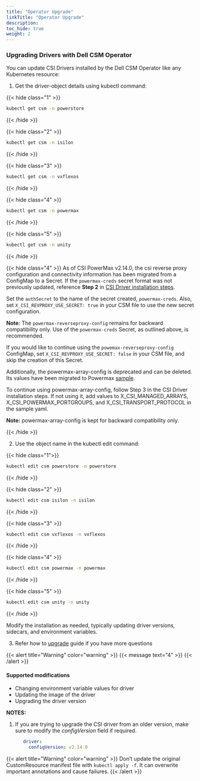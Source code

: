 ```yaml
---
title: "Operator Upgrade"
linkTitle: "Operator Upgrade"
description:
toc_hide: true
weight: 2
---
```

### Upgrading Drivers with Dell CSM Operator

You can update CSI Drivers installed by the Dell CSM Operator like any Kubernetes resource:

1. </b>Get the driver-object details using kubectl command:</b></br>

{{< hide class="1" >}}
```bash
kubectl get csm -n powerstore
```
{{< /hide >}}

{{< hide class="2" >}}
```bash
kubectl get csm -n isilon
```
{{< /hide  >}}

{{< hide class="3" >}}
```bash
kubectl get csm -n vxflexos
```
{{< /hide >}}

{{< hide class="4" >}}
```bash
kubectl get csm -n powermax
```
{{< /hide >}}

{{< hide class="5" >}}
```bash
kubectl get csm -n unity
```
{{< /hide >}}

{{< hide class="4" >}}
   As of CSI PowerMax v2.14.0, the csi reverse proxy configuration and connectivity information has been migrated from a ConfigMap to a Secret. If the `powermax-creds` secret format was not previously updated, reference **Step 2** in [CSI Driver installation steps](../../../../installation/kubernetes/powermax/csmoperator/#install-driver).

   Set the `authSecret` to the name of the secret created, `powermax-creds`. Also, set `X_CSI_REVPROXY_USE_SECRET: true` in your CSM file to use the new secret configuration.

   **Note:** The `powermax-reverseproxy-config` remains for backward compatibility only. Use of the `powermax-creds` Secret, as outlined above, is recommended.

   If you would like to continue using the `powemax-reverseproxy-config` ConfigMap, set `X_CSI_REVPROXY_USE_SECRET: false` in your CSM file, and skip the creation of this Secret.

   Additionally, the powermax-array-config is deprecated and can be deleted. Its values have been
   migrated to Powermax [sample](https://github.com/dell/csm-operator/blob/main/samples).
   
   To continue using powermax-array-config, follow Step 3 in the CSI Driver installation steps. If not using it, add values to X_CSI_MANAGED_ARRAYS, X_CSI_POWERMAX_PORTGROUPS, and X_CSI_TRANSPORT_PROTOCOL in the sample yaml.
 
   **Note:** powermax-array-config is kept for backward compatibility only.


{{< /hide >}}

2. Use the object name in the kubectl edit command: </br>

{{< hide class="1">}}
```bash
kubectl edit csm powerstore -n powerstore
```
{{< /hide >}}

{{< hide class="2" >}}
```bash
kubectl edit csm isilon -n isilon
```
{{< /hide >}}

{{< hide class="3" >}}
```bash
kubectl edit csm vxflexos -n vxflexos
```
{{< /hide >}}

{{< hide class="4" >}}
```bash
kubectl edit csm powermax -n powermax
```
{{< /hide >}}

{{< hide class="5" >}}
```bash
kubectl edit csm unity -n unity
```
{{< /hide >}}

Modify the installation as needed, typically updating driver versions, sidecars, and environment variables.

3. Refer how to [upgrade](https://infohub.delltechnologies.com/en-us/p/best-practices-for-deployment-and-life-cycle-management-of-dell-csm-modules-1/#:~:text=Upgrades%20with%20Operator) guide if you have more questions </br>

{{< alert title="Warning" color="warning" >}}
 <span><span/>{{< message text="4" >}}
{{< /alert >}}

#### Supported modifications

* Changing environment variable values for driver
* Updating the image of the driver
* Upgrading the driver version

**NOTES:**
1. If you are trying to upgrade the CSI driver from an older version, make sure to modify the _configVersion_ field if required.
   ```yaml
      driver:
        configVersion: v2.14.0
   ```
{{< alert title="Warning" color="warning" >}}
Don’t update the original CustomResource manifest file with `kubectl apply -f`. It can overwrite important annotations and cause failures.
{{< /alert >}}

